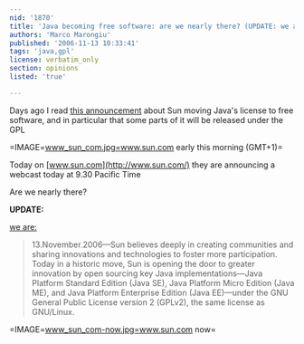 ```yaml
---
nid: '1870'
title: 'Java becoming free software: are we nearly there? (UPDATE: we are!)'
authors: 'Marco Marongiu'
published: '2006-11-13 10:33:41'
tags: 'java,gpl'
license: verbatim_only
section: opinions
listed: 'true'

---
```

Days ago I read [this announcement](http://www.crn.com/sections/breakingnews/breakingnews.jhtml;?articleId=193600331) about Sun moving Java's license to free software, and in particular that some parts of it will be released under the GPL


=IMAGE=www_sun_com.jpg=www.sun.com early this morning (GMT+1)=

Today on [www.sun.com](http://www.sun.com/) they are announcing a webcast today at 9.30 Pacific Time

Are we nearly there?

**UPDATE:**

[we are:](http://www.sun.com/2006-1113/feature/story.jsp)


>13.November.2006—Sun believes deeply in creating communities and sharing innovations and technologies to foster more participation. Today in a historic move, Sun is opening the door to greater innovation by open sourcing key Java implementations—Java Platform Standard Edition (Java SE), Java Platform Micro Edition (Java ME), and Java Platform Enterprise Edition (Java EE)—under the GNU General Public License version 2 (GPLv2), the same license as GNU/Linux.


=IMAGE=www_sun_com-now.jpg=www.sun.com now=

